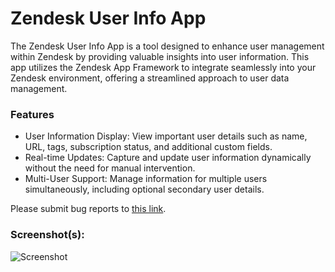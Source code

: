 # Zendesk User Info App

The Zendesk User Info App is a tool designed to enhance user management within Zendesk by providing valuable insights into user information. This app utilizes the Zendesk App Framework to integrate seamlessly into your Zendesk environment, offering a streamlined approach to user data management.

### Features

* User Information Display: View important user details such as name, URL, tags, subscription status, and additional custom fields.
* Real-time Updates: Capture and update user information dynamically without the need for manual intervention.
* Multi-User Support: Manage information for multiple users simultaneously, including optional secondary user details.

Please submit bug reports to [this link](https://github.com/jilayla/Zendesk-user-info-app/issues).

### Screenshot(s):
![Screenshot]((https://github.com/jilayla/Zendesk-user-info-app/assets/151676387/e8a3e56d-76a3-4e47-ac83-5cd0f2d393b8))